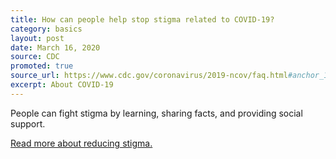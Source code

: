 ```yaml
---
title: How can people help stop stigma related to COVID-19?
category: basics
layout: post
date: March 16, 2020
source: CDC
promoted: true
source_url: https://www.cdc.gov/coronavirus/2019-ncov/faq.html#anchor_1584386215012
excerpt: About COVID-19
---
```


People can fight stigma by learning, sharing facts, and providing social support.

[Read more about reducing stigma.](https://www.cdc.gov/coronavirus/2019-ncov/symptoms-testing/reducing-stigma.html)

